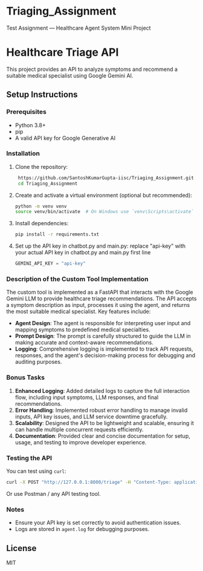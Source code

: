 # Triaging_Assignment
Test Assignment — Healthcare Agent System Mini Project

# Healthcare Triage API

This project provides an API to analyze symptoms and recommend a suitable medical specialist using Google Gemini AI.

## Setup Instructions

### Prerequisites
- Python 3.8+
- pip
- A valid API key for Google Generative AI

### Installation
1. Clone the repository:
   ```bash
    https://github.com/SantoshKumarGupta-iisc/Triaging_Assignment.git
    cd Triaging_Assignment
   ```

2. Create and activate a virtual environment (optional but recommended):
   ```bash
   python -m venv venv
   source venv/bin/activate  # On Windows use `venv\Scripts\activate`
   ```

3. Install dependencies:
   ```bash
   pip install -r requirements.txt
   ```

4. Set up the API key in chatbot.py and main.py:
    replace "api-key" with your actual API key in chatbot.py and main.py first line
    ```python
    GEMINI_API_KEY = "api-key"
    ```

### Description of the Custom Tool Implementation
The custom tool is implemented as a FastAPI that interacts with the Google Gemini LLM to provide healthcare triage recommendations. The API accepts a symptom description as input, processes it using the agent, and returns the most suitable medical specialist. Key features include:
- **Agent Design**: The agent is responsible for interpreting user input and mapping symptoms to predefined medical specialties.
- **Prompt Design**: The prompt is carefully structured to guide the LLM in making accurate and context-aware recommendations.
- **Logging**: Comprehensive logging is implemented to track API requests, responses, and the agent's decision-making process for debugging and auditing purposes.

### Bonus Tasks
1. **Enhanced Logging**: Added detailed logs to capture the full interaction flow, including input symptoms, LLM responses, and final recommendations.
2. **Error Handling**: Implemented robust error handling to manage invalid inputs, API key issues, and LLM service downtime gracefully.
3. **Scalability**: Designed the API to be lightweight and scalable, ensuring it can handle multiple concurrent requests efficiently.
4. **Documentation**: Provided clear and concise documentation for setup, usage, and testing to improve developer experience.


### Testing the API
You can test using `curl`:
```bash
curl -X POST "http://127.0.0.1:8000/triage" -H "Content-Type: application/json" -d '{"symptom_description": "I have chest pain."}'
```

Or use Postman / any API testing tool.

### Notes
- Ensure your API key is set correctly to avoid authentication issues.
- Logs are stored in `agent.log` for debugging purposes.

## License
MIT